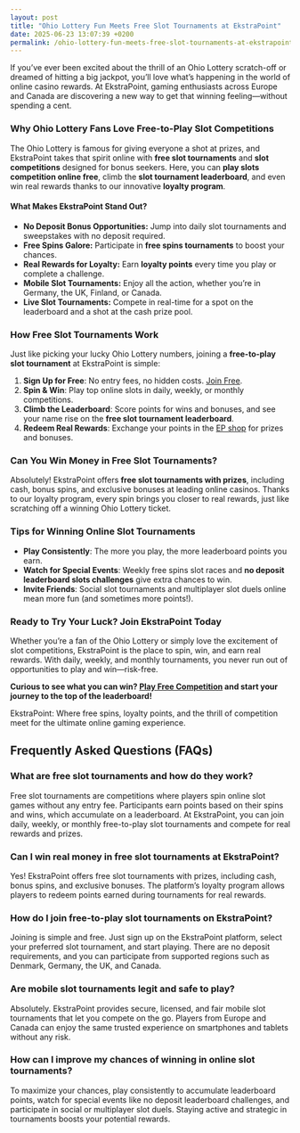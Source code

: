 ```yaml
---
layout: post
title: "Ohio Lottery Fun Meets Free Slot Tournaments at EkstraPoint"
date: 2025-06-23 13:07:39 +0200
permalink: /ohio-lottery-fun-meets-free-slot-tournaments-at-ekstrapoint/
---
```

If you’ve ever been excited about the thrill of an Ohio Lottery scratch-off or dreamed of hitting a big jackpot, you’ll love what’s happening in the world of online casino rewards. At EkstraPoint, gaming enthusiasts across Europe and Canada are discovering a new way to get that winning feeling—without spending a cent. 

### Why Ohio Lottery Fans Love Free-to-Play Slot Competitions

The Ohio Lottery is famous for giving everyone a shot at prizes, and EkstraPoint takes that spirit online with **free slot tournaments** and **slot competitions** designed for bonus seekers. Here, you can **play slots competition online free**, climb the **slot tournament leaderboard**, and even win real rewards thanks to our innovative **loyalty program**.

#### What Makes EkstraPoint Stand Out?

- **No Deposit Bonus Opportunities:** Jump into daily slot tournaments and sweepstakes with no deposit required.
- **Free Spins Galore:** Participate in **free spins tournaments** to boost your chances.
- **Real Rewards for Loyalty:** Earn **loyalty points** every time you play or complete a challenge.
- **Mobile Slot Tournaments:** Enjoy all the action, whether you’re in Germany, the UK, Finland, or Canada.
- **Live Slot Tournaments:** Compete in real-time for a spot on the leaderboard and a shot at the cash prize pool.

### How Free Slot Tournaments Work

Just like picking your lucky Ohio Lottery numbers, joining a **free-to-play slot tournament** at EkstraPoint is simple:

1. **Sign Up for Free**: No entry fees, no hidden costs. [Join Free](https://ekstrapoint.com/competitions).
2. **Spin & Win**: Play top online slots in daily, weekly, or monthly competitions.
3. **Climb the Leaderboard**: Score points for wins and bonuses, and see your name rise on the **free slot tournament leaderboard**.
4. **Redeem Real Rewards**: Exchange your points in the [EP shop](https://ekstrapoint.com/shop) for prizes and bonuses.

### Can You Win Money in Free Slot Tournaments?

Absolutely! EkstraPoint offers **free slot tournaments with prizes**, including cash, bonus spins, and exclusive bonuses at leading online casinos. Thanks to our loyalty program, every spin brings you closer to real rewards, just like scratching off a winning Ohio Lottery ticket.

### Tips for Winning Online Slot Tournaments

- **Play Consistently**: The more you play, the more leaderboard points you earn.
- **Watch for Special Events**: Weekly free spins slot races and **no deposit leaderboard slots challenges** give extra chances to win.
- **Invite Friends**: Social slot tournaments and multiplayer slot duels online mean more fun (and sometimes more points!).

### Ready to Try Your Luck? Join EkstraPoint Today

Whether you’re a fan of the Ohio Lottery or simply love the excitement of slot competitions, EkstraPoint is the place to spin, win, and earn real rewards. With daily, weekly, and monthly tournaments, you never run out of opportunities to play and win—risk-free.

**Curious to see what you can win? [Play Free Competition](https://ekstrapoint.com/competitions) and start your journey to the top of the leaderboard!**

EkstraPoint: Where free spins, loyalty points, and the thrill of competition meet for the ultimate online gaming experience.

## Frequently Asked Questions (FAQs)

### What are free slot tournaments and how do they work?

Free slot tournaments are competitions where players spin online slot games without any entry fee. Participants earn points based on their spins and wins, which accumulate on a leaderboard. At EkstraPoint, you can join daily, weekly, or monthly free-to-play slot tournaments and compete for real rewards and prizes.

### Can I win real money in free slot tournaments at EkstraPoint?

Yes! EkstraPoint offers free slot tournaments with prizes, including cash, bonus spins, and exclusive bonuses. The platform’s loyalty program allows players to redeem points earned during tournaments for real rewards.

### How do I join free-to-play slot tournaments on EkstraPoint?

Joining is simple and free. Just sign up on the EkstraPoint platform, select your preferred slot tournament, and start playing. There are no deposit requirements, and you can participate from supported regions such as Denmark, Germany, the UK, and Canada.

### Are mobile slot tournaments legit and safe to play?

Absolutely. EkstraPoint provides secure, licensed, and fair mobile slot tournaments that let you compete on the go. Players from Europe and Canada can enjoy the same trusted experience on smartphones and tablets without any risk.

### How can I improve my chances of winning in online slot tournaments?

To maximize your chances, play consistently to accumulate leaderboard points, watch for special events like no deposit leaderboard challenges, and participate in social or multiplayer slot duels. Staying active and strategic in tournaments boosts your potential rewards.

<script type="application/ld+json">
{
  "@context": "https://schema.org",
  "@type": "BlogPosting",
  "headline": "Ohio Lottery Fun Meets Free Slot Tournaments at EkstraPoint",
  "description": "Discover how EkstraPoint brings the thrill of Ohio Lottery scratch-offs to free-to-play online slot tournaments with real rewards across Europe and Canada.",
  "author": {
    "@type": "Person",
    "name": "EkstraPoint"
  },
  "publisher": {
    "@type": "Person",
    "name": "EkstraPoint"
  },
  "mainEntityOfPage": {
    "@type": "WebPage",
    "@id": "https://ekstrapoint.com/blog/ohio-lottery-free-slot-tournaments"
  },
  "datePublished": "2024-06-01",
  "dateModified": "2024-06-01"
}
</script>

<script type="application/ld+json">
{
  "@context": "https://schema.org",
  "@type": "FAQPage",
  "mainEntity": [
    {
      "@type": "Question",
      "name": "What are free slot tournaments and how do they work?",
      "acceptedAnswer": {
        "@type": "Answer",
        "text": "Free slot tournaments are competitions where players spin online slot games without any entry fee. Participants earn points based on their spins and wins, which accumulate on a leaderboard. At EkstraPoint, you can join daily, weekly, or monthly free-to-play slot tournaments and compete for real rewards and prizes."
      }
    },
    {
      "@type": "Question",
      "name": "Can I win real money in free slot tournaments at EkstraPoint?",
      "acceptedAnswer": {
        "@type": "Answer",
        "text": "Yes! EkstraPoint offers free slot tournaments with prizes, including cash, bonus spins, and exclusive bonuses. The platform’s loyalty program allows players to redeem points earned during tournaments for real rewards."
      }
    },
    {
      "@type": "Question",
      "name": "How do I join free-to-play slot tournaments on EkstraPoint?",
      "acceptedAnswer": {
        "@type": "Answer",
        "text": "Joining is simple and free. Just sign up on the EkstraPoint platform, select your preferred slot tournament, and start playing. There are no deposit requirements, and you can participate from supported regions such as Denmark, Germany, the UK, and Canada."
      }
    },
    {
      "@type": "Question",
      "name": "Are mobile slot tournaments legit and safe to play?",
      "acceptedAnswer": {
        "@type": "Answer",
        "text": "Absolutely. EkstraPoint provides secure, licensed, and fair mobile slot tournaments that let you compete on the go. Players from Europe and Canada can enjoy the same trusted experience on smartphones and tablets without any risk."
      }
    },
    {
      "@type": "Question",
      "name": "How can I improve my chances of winning in online slot tournaments?",
      "acceptedAnswer": {
        "@type": "Answer",
        "text": "To maximize your chances, play consistently to accumulate leaderboard points, watch for special events like no deposit leaderboard challenges, and participate in social or multiplayer slot duels. Staying active and strategic in tournaments boosts your potential rewards."
      }
    }
  ]
}
</script>